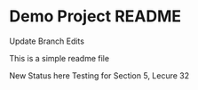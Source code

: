 # Demo Project README
Update Branch Edits

This is a simple readme file

New Status here
Testing for Section 5, Lecure 32